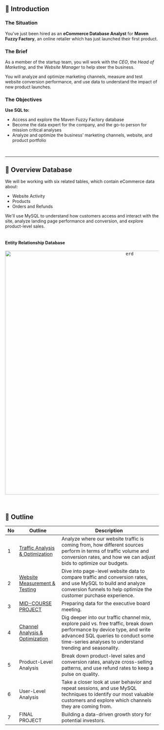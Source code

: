 ## 📂 **Introduction**
### **The Situation**
You’ve just been hired as an **eCommerce Database Analyst** for **Maven Fuzzy Factory**, an online retailer which has just launched their first product.

### **The Brief**
As a member of the startup team, you will work with the *CEO*, the *Head of Marketing*, and the *Website Manager* to help steer the business.

You will analyze and optimize marketing channels, measure and test website conversion performance, and use data to understand the impact of new product launches. 

### **The Objectives**
**Use SQL to:**
- Access and explore the Maven Fuzzy Factory database
- Become the data expert for the company, and the go-to person for mission critical analyses
- Analyze and optimize the business’ marketing channels, website, and product portfolio <br>
<br>

---

## 📂 **Overview Database**
We will be working with six related tables, which contain eCommerce data about:
- Website Activity
- Products
- Orders and Refunds

We'll use MySQL to understand how customers access and interact with the site, analyze landing page performance and conversion, and explore product-level sales.
<br>
<br>

#### **Entity Relationship Database**

<p align="center">
  <kbd><img width="800" alt="erd" src="https://user-images.githubusercontent.com/115857221/216096971-49eb3432-6cdf-49c4-afcc-78e386d6cb50.png"> </kbd> <br>
</p>

<br>


## 📂 **Outline**

No | Outline | Description
---|---|---
1 | [Traffic Analysis & Optimization](https://github.com/faizns/Udemy-Advanced-MySQL-Data-Analysis/tree/ab86cac0a64f20fff34c36b6784c2ff8b7929d83/01_Traffic%20Analysis%20%26%20Optimization) | Analyze where our website traffic is coming from, how different sources perform in terms of traffic volume and conversion rates, and how we can adjust bids to optimize our budgets.
2 | [Website Measurement & Testing](https://github.com/faizns/Udemy-Advanced-MySQL-Data-Analysis/tree/ab86cac0a64f20fff34c36b6784c2ff8b7929d83/02_Website%20Measurement%20%26%20Testing) | Dive into page-level website data to compare traffic and conversion rates, and use MySQL to build and analyze conversion funnels to help optimize the customer purchase experience.
3 | [MID-COURSE PROJECT](https://github.com/faizns/Udemy-Advanced-MySQL-Data-Analysis/tree/ab86cac0a64f20fff34c36b6784c2ff8b7929d83/03_Mid%20Course%20Project) | Preparing data for the executive board meeting.
4 | [Channel Analysis & Optimization](https://github.com/faizns/Udemy-Advanced-MySQL-Data-Analysis/tree/ab86cac0a64f20fff34c36b6784c2ff8b7929d83/04_Channel%20Analysis%20%26%20Optimization) | Dig deeper into our traffic channel mix, explore paid vs. free traffic, break down performance by device type, and write advanced SQL queries to conduct some time-series analyses to understand trending and seasonality.
5 | Product-Level Analysis | Break down product-level sales and conversion rates, analyze cross-selling patterns, and use refund rates to keep a pulse on quality.
6 | User-Level Analysis | Take a closer look at user behavior and repeat sessions, and use MySQL techniques to identify our most valuable customers and explore which channels they are coming from.
7 | FINAL PROJECT | Building a data-driven growth story for potential investors.

